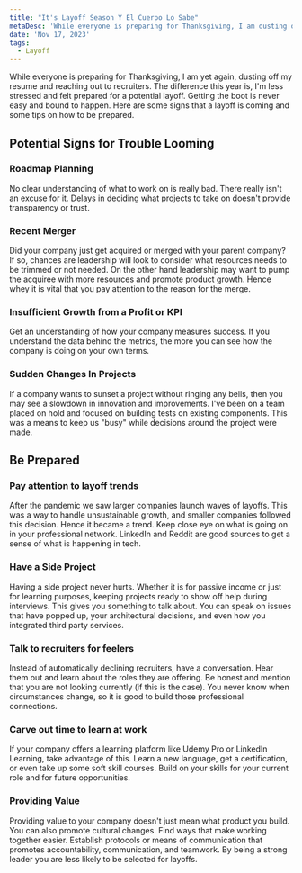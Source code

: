 ```yaml
---
title: "It's Layoff Season Y El Cuerpo Lo Sabe"
metaDesc: 'While everyone is preparing for Thanksgiving, I am dusting off my resume for the second time consecutively. The difference this year is that I am less stressed because I felt prepared and had a hunch that a layoff would occur.'
date: 'Nov 17, 2023'
tags:
  - Layoff
---
```


While everyone is preparing for Thanksgiving, I am yet again, dusting off my resume and reaching out to recruiters. The difference this year is, I'm less stressed and felt prepared for a potential layoff. Getting the boot is never easy and bound to happen. Here are some signs that a layoff is coming and some tips on how to be prepared.

## Potential Signs for Trouble Looming

### Roadmap Planning
No clear understanding of what to work on is really bad. There really isn't an excuse for it. Delays in deciding what projects to take on doesn't provide transparency or trust.


### Recent Merger
Did your company just get acquired or merged with your parent company? If so, chances are leadership will look to consider what resources needs to be trimmed or not needed. On the other hand leadership may want to pump the acquiree with more resources and promote product growth. Hence whey it is vital that you pay attention to the reason for the merge.

### Insufficient Growth from a Profit or KPI
Get an understanding of how your company measures success. If you understand the data behind the metrics, the more you can see how the company is doing on your own terms.

### Sudden Changes In Projects
If a company wants to sunset a project without ringing any bells, then you may see a slowdown in innovation and improvements. I've been on a team placed on hold and focused on building tests on existing components. This was a means to keep us "busy" while decisions around the project were made.


## Be Prepared

### Pay attention to layoff trends
After the pandemic we saw larger companies launch waves of layoffs. This was a way to handle unsustainable growth, and smaller companies followed this decision. Hence it became a trend. Keep close eye on what is going on in your professional network. LinkedIn and Reddit are good sources to get a sense of what is happening in tech.

### Have a Side Project
Having a side project never hurts. Whether it is for passive income or just for learning purposes, keeping projects ready to show off help during interviews. This gives you something to talk about. You can speak on issues that have popped up, your architectural decisions, and even how you integrated third party services.

### Talk to recruiters for feelers
Instead of automatically declining recruiters, have a conversation. Hear them out and learn about the roles they are offering. Be honest and mention that you are not looking currently (if this is the case). You never know when circumstances change, so it is good to build those professional connections.

### Carve out time to learn at work
If your company offers a learning platform like Udemy Pro or LinkedIn Learning, take advantage of this. Learn a new language, get a certification, or even take up some soft skill courses. Build on your skills for your current role and for future opportunities.

### Providing Value
Providing value to your company doesn't just mean what product you build. You can also promote cultural changes. Find ways that make working together easier. Establish protocols or means of communication that promotes accountability, communication, and teamwork. By being a strong leader you are less likely to be selected for layoffs.
